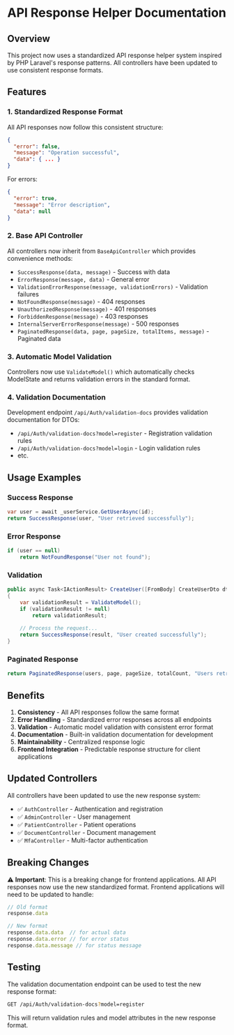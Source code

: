 # API Response Helper Documentation

## Overview

This project now uses a standardized API response helper system inspired by PHP Laravel's response patterns. All controllers have been updated to use consistent response formats.

## Features

### 1. Standardized Response Format

All API responses now follow this consistent structure:

```json
{
  "error": false,
  "message": "Operation successful",
  "data": { ... }
}
```

For errors:
```json
{
  "error": true,
  "message": "Error description",
  "data": null
}
```

### 2. Base API Controller

All controllers now inherit from `BaseApiController` which provides convenience methods:

- `SuccessResponse(data, message)` - Success with data
- `ErrorResponse(message, data)` - General error
- `ValidationErrorResponse(message, validationErrors)` - Validation failures
- `NotFoundResponse(message)` - 404 responses
- `UnauthorizedResponse(message)` - 401 responses  
- `ForbiddenResponse(message)` - 403 responses
- `InternalServerErrorResponse(message)` - 500 responses
- `PaginatedResponse(data, page, pageSize, totalItems, message)` - Paginated data

### 3. Automatic Model Validation

Controllers now use `ValidateModel()` which automatically checks ModelState and returns validation errors in the standard format.

### 4. Validation Documentation

Development endpoint `/api/Auth/validation-docs` provides validation documentation for DTOs:

- `/api/Auth/validation-docs?model=register` - Registration validation rules
- `/api/Auth/validation-docs?model=login` - Login validation rules
- etc.

## Usage Examples

### Success Response
```csharp
var user = await _userService.GetUserAsync(id);
return SuccessResponse(user, "User retrieved successfully");
```

### Error Response
```csharp
if (user == null)
    return NotFoundResponse("User not found");
```

### Validation
```csharp
public async Task<IActionResult> CreateUser([FromBody] CreateUserDto dto)
{
    var validationResult = ValidateModel();
    if (validationResult != null)
        return validationResult;
    
    // Process the request...
    return SuccessResponse(result, "User created successfully");
}
```

### Paginated Response
```csharp
return PaginatedResponse(users, page, pageSize, totalCount, "Users retrieved successfully");
```

## Benefits

1. **Consistency** - All API responses follow the same format
2. **Error Handling** - Standardized error responses across all endpoints
3. **Validation** - Automatic model validation with consistent error format
4. **Documentation** - Built-in validation documentation for development
5. **Maintainability** - Centralized response logic
6. **Frontend Integration** - Predictable response structure for client applications

## Updated Controllers

All controllers have been updated to use the new response system:

- ✅ `AuthController` - Authentication and registration
- ✅ `AdminController` - User management  
- ✅ `PatientController` - Patient operations
- ✅ `DocumentController` - Document management
- ✅ `MfaController` - Multi-factor authentication

## Breaking Changes

⚠️ **Important**: This is a breaking change for frontend applications. All API responses now use the new standardized format. Frontend applications will need to be updated to handle:

```javascript
// Old format
response.data

// New format  
response.data.data  // for actual data
response.data.error // for error status
response.data.message // for status message
```

## Testing

The validation documentation endpoint can be used to test the new response format:

```bash
GET /api/Auth/validation-docs?model=register
```

This will return validation rules and model attributes in the new response format.
